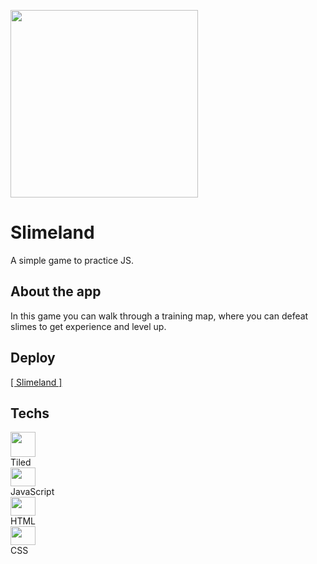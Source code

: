<img src="https://cdn.discordapp.com/attachments/387391441397350411/996955085013799043/unknown.png" height="300px"></img>

# Slimeland
A simple game to practice JS.

## About the app
In this game you can walk through a training map, where you can defeat slimes to get experience and level up.

## Deploy
<a href="https://danielpqb.github.io/my-first-web-game/" target="_blank">[ Slimeland ]</a>

## Techs
<span>
<span><img src="https://dl.flathub.org/repo/appstream/x86_64/icons/128x128/org.mapeditor.Tiled.png" width="40px" height="40px" align="center" /><div>Tiled</div></span>
<span><img src="https://raw.githubusercontent.com/danielcranney/readme-generator/main/public/icons/skills/javascript-colored.svg" width="40px" height="30px" align="center"/><div>JavaScript</div></span>
<span><img src="https://raw.githubusercontent.com/danielcranney/readme-generator/main/public/icons/skills/html5-colored.svg" width="40px" height="30px" align="center"/><div>HTML</div></span>
<span><img src="https://raw.githubusercontent.com/danielcranney/readme-generator/main/public/icons/skills/css3-colored.svg" width="40px" height="30px" align="center"/><div>CSS</div></span>
</span>
